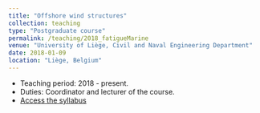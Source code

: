 ```yaml
---
title: "Offshore wind structures"
collection: teaching
type: "Postgraduate course"
permalink: /teaching/2018_fatigueMarine
venue: "University of Liège, Civil and Naval Engineering Department"
date: 2018-01-09
location: "Liège, Belgium"
---
```


* Teaching period: 2018 - present.
* Duties: Coordinator and lecturer of the course.
* [Access the syllabus](https://www.programmes.uliege.be/cocoon/20212022/en/cours/GCIV2182-1.html)
